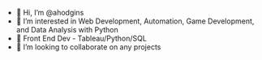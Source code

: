 - 👋 Hi, I’m @ahodgins
- 👀 I’m interested in Web Development, Automation, Game Development, and Data Analysis with Python
- 🌱 Front End Dev - Tableau/Python/SQL
- 💞️ I’m looking to collaborate on any projects

<!---
ahodgins/ahodgins is a ✨ special ✨ repository because its `README.md` (this file) appears on your GitHub profile.
You can click the Preview link to take a look at your changes.
--->
